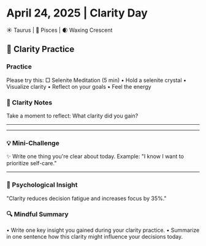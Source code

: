 # April 24, 2025 | Clarity Day
☀️ Taurus | 🌙 Pisces | 🌒 Waxing Crescent

## 🌱 Clarity Practice

### Practice
Please try this:
□ Selenite Meditation (5 min)
  • Hold a selenite crystal
  • Visualize clarity
  • Reflect on your goals
  • Feel the energy

### 📝 Clarity Notes
Take a moment to reflect:
What clarity did you gain?
_______________________
_______________________

### 💡 Mini-Challenge
✨ Write one thing you're clear about today. Example: "I know I want to prioritize self-care."
_______________________

### 💫 Psychological Insight
"Clarity reduces decision fatigue and increases focus by 35%."

### 🔍 Mindful Summary
• Write one key insight you gained during your clarity practice.
• Summarize in one sentence how this clarity might influence your decisions today. 